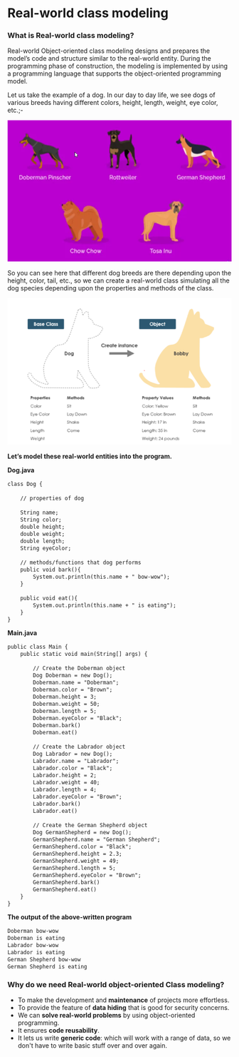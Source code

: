 # **Real-world class modeling**

### **What is Real-world class modeling?**

Real-world Object-oriented class modeling designs and prepares the model’s code and structure similar to the real-world entity. During the programming phase of construction, the modeling is implemented by using a programming language that supports the object-oriented programming model.

Let us take the example of a dog. In our day to day life, we see dogs of various breeds having different colors, height, length, weight, eye color, etc.;-

<img src="images/4.png">

So you can see here that different dog breeds are there depending upon the height, color, tail, etc., so we can create a real-world class simulating all the dog species depending upon the properties and methods of the class.

<img src="images/5.png">

**Let’s model these real-world entities into the program.**

**Dog.java**

    class Dog {

        // properties of dog

        String name;
        String color;
        double height;
        double weight;
        double length;
        String eyeColor;

        // methods/functions that dog performs
        public void bark(){
            System.out.println(this.name + " bow-wow");
        }

        public void eat(){
            System.out.println(this.name + " is eating");
        }
    }

**Main.java**

    public class Main {
        public static void main(String[] args) {
            
            // Create the Doberman object
            Dog Doberman = new Dog();
            Doberman.name = "Doberman";
            Doberman.color = "Brown";
            Doberman.height = 3;
            Doberman.weight = 50;
            Doberman.length = 5;
            Doberman.eyeColor = "Black";
            Doberman.bark()
            Doberman.eat()

            // Create the Labrador object
            Dog Labrador = new Dog();
            Labrador.name = "Labrador";
            Labrador.color = "Black";
            Labrador.height = 2;
            Labrador.weight = 40;
            Labrador.length = 4;
            Labrador.eyeColor = "Brown";
            Labrador.bark()
            Labrador.eat()

            // Create the German Shepherd object
            Dog GermanShepherd = new Dog();
            GermanShepherd.name = "German Shepherd";
            GermanShepherd.color = "Black";
            GermanShepherd.height = 2.3;
            GermanShepherd.weight = 49;
            GermanShepherd.length = 5;
            GermanShepherd.eyeColor = "Brown";
            GermanShepherd.bark()
            GermanShepherd.eat()
        }
    }

**The output of the above-written program**
    
    Doberman bow-wow
    Doberman is eating
    Labrador bow-wow
    Labrador is eating
    German Shepherd bow-wow
    German Shepherd is eating

### **Why do we need Real-world object-oriented Class modeling?**

- To make the development and **maintenance** of projects more effortless.
- To provide the feature of **data hiding** that is good for security concerns.
- We can **solve real-world problems** by using object-oriented programming.
- It ensures **code reusability**.
- It lets us write **generic code**: which will work with a range of data, so we don't have to write basic stuff over and over again.